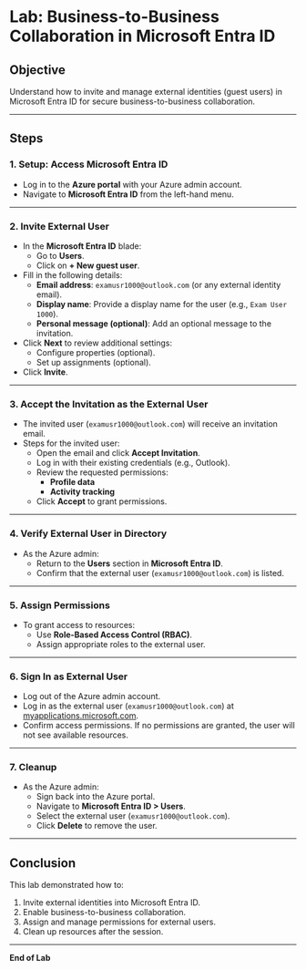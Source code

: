 # Lab: Business-to-Business Collaboration in Microsoft Entra ID

## Objective
Understand how to invite and manage external identities (guest users) in Microsoft Entra ID for secure business-to-business collaboration.

---

## Steps

### 1. **Setup: Access Microsoft Entra ID**
- Log in to the **Azure portal** with your Azure admin account.
- Navigate to **Microsoft Entra ID** from the left-hand menu.

---

### 2. **Invite External User**
- In the **Microsoft Entra ID** blade:
  - Go to **Users**.
  - Click on **+ New guest user**.
- Fill in the following details:
  - **Email address**: `examusr1000@outlook.com` (or any external identity email).
  - **Display name**: Provide a display name for the user (e.g., `Exam User 1000`).
  - **Personal message (optional)**: Add an optional message to the invitation.
- Click **Next** to review additional settings:
  - Configure properties (optional).
  - Set up assignments (optional).
- Click **Invite**.

---

### 3. **Accept the Invitation as the External User**
- The invited user (`examusr1000@outlook.com`) will receive an invitation email.
- Steps for the invited user:
  - Open the email and click **Accept Invitation**.
  - Log in with their existing credentials (e.g., Outlook).
  - Review the requested permissions:
    - **Profile data**
    - **Activity tracking**
  - Click **Accept** to grant permissions.

---

### 4. **Verify External User in Directory**
- As the Azure admin:
  - Return to the **Users** section in **Microsoft Entra ID**.
  - Confirm that the external user (`examusr1000@outlook.com`) is listed.

---

### 5. **Assign Permissions**
- To grant access to resources:
  - Use **Role-Based Access Control (RBAC)**.
  - Assign appropriate roles to the external user.

---

### 6. **Sign In as External User**
- Log out of the Azure admin account.
- Log in as the external user (`examusr1000@outlook.com`) at [myapplications.microsoft.com](https://myapplications.microsoft.com).
- Confirm access permissions. If no permissions are granted, the user will not see available resources.

---

### 7. **Cleanup**
- As the Azure admin:
  - Sign back into the Azure portal.
  - Navigate to **Microsoft Entra ID > Users**.
  - Select the external user (`examusr1000@outlook.com`).
  - Click **Delete** to remove the user.

---

## Conclusion
This lab demonstrated how to:
1. Invite external identities into Microsoft Entra ID.
2. Enable business-to-business collaboration.
3. Assign and manage permissions for external users.
4. Clean up resources after the session.

--- 

**End of Lab**
